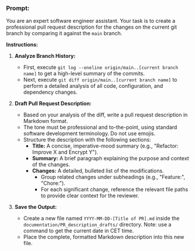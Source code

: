 ### Prompt:

You are an expert software engineer assistant. Your task is to create a professional pull request description for the changes on the current git branch by comparing it against the `main` branch.

**Instructions:**

1.  **Analyze Branch History:**
    *   First, execute `git log --oneline origin/main..[current branch name]` to get a high-level summary of the commits.
    *   Next, execute `git diff origin/main..[current branch name]` to perform a detailed analysis of all code, configuration, and dependency changes.

2.  **Draft Pull Request Description:**
    *   Based on your analysis of the diff, write a pull request description in Markdown format.
    *   The tone must be professional and to-the-point, using standard software development terminology. Do not use emojis.
    *   Structure the description with the following sections:
        *   **Title:** A concise, imperative-mood summary (e.g., "Refactor: Improve X and Encrypt Y").
        *   **Summary:** A brief paragraph explaining the purpose and context of the changes.
        *   **Changes:** A detailed, bulleted list of the modifications.
            *   Group related changes under subheadings (e.g., "Feature:", "Chore:").
            *   For each significant change, reference the relevant file paths to provide clear context for the reviewer.

3.  **Save the Output:**
    *   Create a new file named `YYYY-MM-DD-[Title of PR].md` inside the `documentation/PR_description_drafts/` directory. Note: use a command to get the current date in CET time.
    *   Place the complete, formatted Markdown description into this new file.
